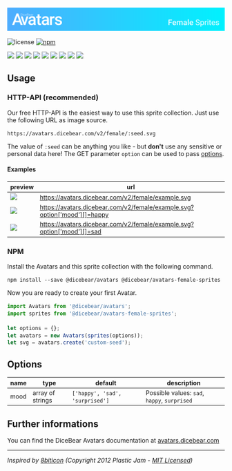 ![DiceBear Avatars - Female Sprite Collection](./banner.svg)

![license](https://img.shields.io/github/license/dicebear/avatars-female-sprites.svg)
[![npm](https://img.shields.io/npm/v/@dicebear/avatars-female-sprites.svg)](https://www.npmjs.com/package/@dicebear/avatars-female-sprites)

<p>
    <img src="https://avatars.dicebear.com/v2/female/1.svg" width="60" />
    <img src="https://avatars.dicebear.com/v2/female/2.svg" width="60" />
    <img src="https://avatars.dicebear.com/v2/female/3.svg" width="60" />
    <img src="https://avatars.dicebear.com/v2/female/4.svg" width="60" />
    <img src="https://avatars.dicebear.com/v2/female/5.svg" width="60" />
    <img src="https://avatars.dicebear.com/v2/female/6.svg" width="60" />
    <img src="https://avatars.dicebear.com/v2/female/7.svg" width="60" />
    <img src="https://avatars.dicebear.com/v2/female/8.svg" width="60" />
    <img src="https://avatars.dicebear.com/v2/female/9.svg" width="60" />
</p>

## Usage

### HTTP-API (recommended)

Our free HTTP-API is the easiest way to use this sprite collection. Just use the following URL as image source.

    https://avatars.dicebear.com/v2/female/:seed.svg

The value of `:seed` can be anything you like - but **don't** use any sensitive or personal data here! The GET parameter
`option` can be used to pass [options](#options).

#### Examples

| preview                                                                                            | url                                                                       |
| -------------------------------------------------------------------------------------------------- | ------------------------------------------------------------------------- |
| <img src="https://avatars.dicebear.com/v2/female/example.svg" width="60" />                        | https://avatars.dicebear.com/v2/female/example.svg                        |
| <img src="https://avatars.dicebear.com/v2/female/example.svg?option['mood'][]=happy" width="60" /> | https://avatars.dicebear.com/v2/female/example.svg?option['mood'][]=happy |
| <img src="https://avatars.dicebear.com/v2/female/example.svg?option['mood'][]=sad" width="60" />   | https://avatars.dicebear.com/v2/female/example.svg?option['mood'][]=sad   |

### NPM

Install the Avatars and this sprite collection with the following command.

    npm install --save @dicebear/avatars @dicebear/avatars-female-sprites

Now you are ready to create your first Avatar.

```js
import Avatars from '@dicebear/avatars';
import sprites from '@dicebear/avatars-female-sprites';

let options = {};
let avatars = new Avatars(sprites(options));
let svg = avatars.create('custom-seed');
```

## Options

| name | type             | default                         | description                                  |
| ---- | ---------------- | ------------------------------- | -------------------------------------------- |
| mood | array of strings | `['happy', 'sad', 'surprised']` | Possible values: `sad`, `happy`, `surprised` |

## Further informations

You can find the DiceBear Avatars documentation at [avatars.dicebear.com](https://avatars.dicebear.com)

---

_Inspired by [8biticon](https://github.com/matveyco/8biticon) (Copyright 2012 Plastic Jam - [MIT Licensed](https://github.com/matveyco/8biticon/blob/dfe624da950fb2f8c43e1151c380d333c2b12225/old_python/LICENSE))_
